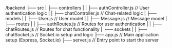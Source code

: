 /backend
  ├── src
  |   ├── controllers
  |   |   ├── authController.js     // User authentication logic
  |   |   ├── chatController.js     // Chat-related logic
  |   ├── models
  |   |   ├── User.js               // User model
  |   |   ├── Message.js            // Message model
  |   ├── routes
  |   |   ├── authRoutes.js         // Routes for user authentication
  |   |   ├── chatRoutes.js         // Routes for chat functionality
  |   ├── sockets
  |   |   ├── chatSocket.js         // Socket.io setup and logic
  ├── app.js                        // Main application setup (Express, Socket.io)
  ├── server.js                     // Entry point to start the server
